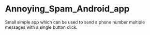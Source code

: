# Annoying_Spam_Android_app
Small simple app which can be used to send a phone number multiple messages with a single button click.
